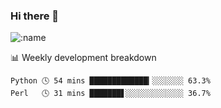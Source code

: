 ### Hi there 👋

<!--
**lv2020/lv2020** is a ✨ _special_ ✨ repository because its `README.md` (this file) appears on your GitHub profile.

Here are some ideas to get you started:

- 🔭 I’m currently working on ...
- 🌱 I’m currently learning ...
- 👯 I’m looking to collaborate on ...
- 🤔 I’m looking for help with ...
- 💬 Ask me about ...
- 📫 How to reach me: ...
- 😄 Pronouns: ...
- ⚡ Fun fact: ...
-->
![:name](https://count.getloli.com/get/@:lv2020)
 <!-- waka-box start -->
📊 Weekly development breakdown
```text
Python 🕓 54 mins █████████████▎░░░░░░░ 63.3%
Perl   🕓 31 mins ███████▋░░░░░░░░░░░░░ 36.7%
```
<!-- Powered by https://github.com/YouEclipse/waka-box-go . -->
<!-- waka-box end -->
